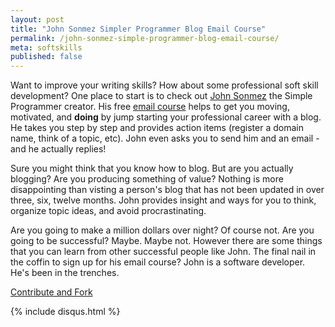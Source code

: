 ```yaml
---
layout: post
title: "John Sonmez Simpler Programmer Blog Email Course"
permalink: /john-sonmez-simple-programmer-blog-email-course/
meta: softskills
published: false
---
```

Want to improve your writing skills?  How about some professional soft skill development?  One place to start is to check out [John Sonmez](http://simpleprogrammer.com) the Simple Programmer creator.  His free [email course](http://devcareerboost.com/blog-course/) helps to get you moving, motivated, and **doing** by jump starting your professional career with a blog.  He takes you step by step and provides action items (register a domain name, think of a topic, etc).  John even asks you to send him and an email - and he actually replies!

Sure you might think that you know how to blog.  But are you actually blogging?  Are you producing something of value?  Nothing is more disappointing than visting a person's blog that has not been updated in over three, six, twelve months.  John provides insight and ways for you to think, organize topic ideas, and avoid procrastinating.

Are you going to make a million dollars over night?  Of course not.  Are you going to be successful?  Maybe.  Maybe not.  However there are some things that you can learn from other successful people like John.  The final nail in the coffin to sign up for his email course?  John is a software developer.  He's been in the trenches.

<span class="fi-page-edit size-21"></span> <a href="{{ site.post_source_root }}2016-03-14-john-sonmez-simple-programmer-blog-email-course.markdown" target="_blank">Contribute and Fork</a>

{% include disqus.html %}
